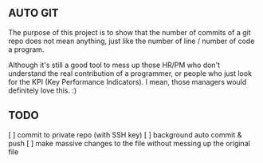 ## AUTO GIT
The purpose of this project is to show that the number of commits of a git repo does not mean anything,
just like the number of line / number of code a program.

Although it's still a good tool to mess up those HR/PM who don't understand the real contribution of a programmer, or people who just look for the KPI (Key Performance Indicators).
I mean, those managers would definitely love this. :)

## TODO
[ ] commit to private repo (with SSH key)
[ ] background auto commit & push
[ ] make massive changes to the file without messing up the original file
